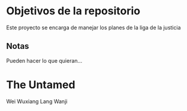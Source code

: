 # Objetivos de la repositorio

Este proyecto se encarga de manejar los planes de la liga de la justicia


## Notas
Pueden hacer lo que quieran...

# The Untamed
Wei Wuxiang
Lang Wanji
